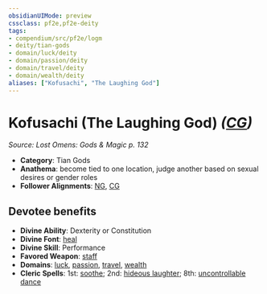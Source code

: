 ```yaml
---
obsidianUIMode: preview
cssclass: pf2e,pf2e-deity
tags:
- compendium/src/pf2e/logm
- deity/tian-gods
- domain/luck/deity
- domain/passion/deity
- domain/travel/deity
- domain/wealth/deity
aliases: ["Kofusachi", "The Laughing God"]
---
```

# Kofusachi (The Laughing God) *([CG](rules/traits/cg-b1.md "Chaotic Good Alignment Trait"))*  
*Source: Lost Omens: Gods & Magic p. 132*  

- **Category**: Tian Gods
- **Anathema**: become tied to one location, judge another based on sexual desires or gender roles
- **Follower Alignments**: [NG](rules/traits/ng-b1.md "Neutral Good Alignment Trait"), [CG](rules/traits/cg-b1.md "Chaotic Good Alignment Trait")

## Devotee benefits

- **Divine Ability**: Dexterity or Constitution
- **Divine Font**: [heal](heal.md)
- **Divine Skill**: Performance
- **Favored Weapon**: [staff](Reference/Compendium/Equipment/Items/staff.md)
- **Domains**: [luck](Reference/Compendium/Setting/domains.md#Luck), [passion](Reference/Compendium/Setting/domains.md#Passion), [travel](Reference/Compendium/Setting/domains.md#Travel), [wealth](Reference/Compendium/Setting/domains.md#Wealth)
- **Cleric Spells**: 1st: [soothe](soothe.md); 2nd: [hideous laughter](hideous-laughter.md); 8th: [uncontrollable dance](uncontrollable-dance.md)